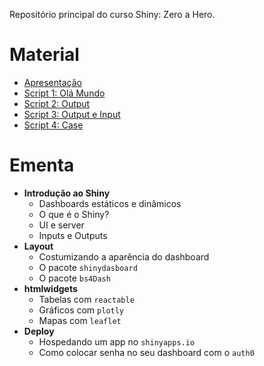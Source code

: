 
Repositório principal do curso Shiny: Zero a Hero.

# Material

  - [Apresentação](https://curso-r.github.io/latinr-shiny/slides/slides_latinr_shiny_zero_to_hero.html)
  - [Script 1: Olá
    Mundo](https://curso-r.github.io/latinr-shiny/scripts/01-ola-mundo.R)
  - [Script 2:
    Output](https://curso-r.github.io/latinr-shiny/scripts/02-output.R)
  - [Script 3: Output e
    Input](https://curso-r.github.io/latinr-shiny/scripts/03-output-input.R)
  - [Script 4:
    Case](https://curso-r.github.io/latinr-shiny/scripts/04-case.R)

# Ementa

  - **Introdução ao Shiny**
      - Dashboards estáticos e dinâmicos
      - O que é o Shiny?
      - UI e server
      - Inputs e Outputs
  - **Layout**
      - Costumizando a aparência do dashboard
      - O pacote `shinydasboard`
      - O pacote `bs4Dash`
  - **htmlwidgets**
      - Tabelas com `reactable`
      - Gráficos com `plotly`
      - Mapas com `leaflet`
  - **Deploy**
      - Hospedando um app no `shinyapps.io`
      - Como colocar senha no seu dashboard com o `auth0`
